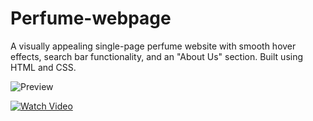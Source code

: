 # Perfume-webpage
A visually appealing single-page perfume website with smooth hover effects, search bar functionality, and an "About Us" section. Built using HTML and CSS.

![Preview](https://drive.google.com/file/d/1WhISL-PQk7-ZwmriVTQiqSBPbgUsn9t3/view?usp=drivesdk) 

[![Watch Video](https://drive.google.com/file/d/1WhISL-PQk7-ZwmriVTQiqSBPbgUsn9t3/view?usp=drivesdk)](https://drive.google.com/file/d/1IrjcOBF9S_KYsWbW9vsAhmJCk9t2Nacs/view?usp=drivesdk)
